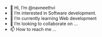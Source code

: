 - 👋 Hi, I’m @navneethvi
- 👀 I’m interested in Software development.
- 🌱 I’m currently learning Web development
- 💞️ I’m looking to collaborate on ...
- 📫 How to reach me ...

<!---
navneethvi/navneethvi is a ✨ special ✨ repository because its `README.md` (this file) appears on your GitHub profile.
You can click the Preview link to take a look at your changes.
--->
